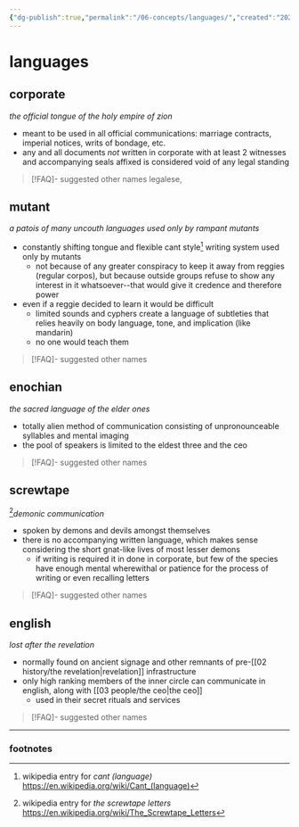 ```yaml
---
{"dg-publish":true,"permalink":"/06-concepts/languages/","created":"2024-11-12T10:17:23.847-06:00","updated":"2024-11-12T15:55:12.479-06:00"}
---
```


# languages

## corporate
*the official tongue of the holy empire of zion*
- meant to be used in all official communications: marriage contracts, imperial notices, writs of bondage, etc.
- any and all documents *not* written in corporate with at least 2 witnesses and accompanying seals affixed is considered void of any legal standing

> [!FAQ]- suggested other names
> legalese, 
## mutant
*a patois of many uncouth languages used only by rampant mutants*
- constantly shifting tongue and flexible cant style[^1] writing system used only by mutants
	- not because of any greater conspiracy to keep it away from reggies (regular corpos), but because outside groups refuse to show any interest in it whatsoever--that would give it credence and therefore power
- even if a reggie decided to learn it would be difficult
	- limited sounds and cyphers create a language of subtleties that relies heavily on body language, tone, and implication (like mandarin)
	- no one would teach them

> [!FAQ]- suggested other names
> 
## enochian
*the sacred language of the elder ones*
- totally alien method of communication consisting of unpronounceable syllables and mental imaging
- the pool of speakers is limited to the eldest three and the ceo

> [!FAQ]- suggested other names
> 
## screwtape
[^2]*demonic communication*
- spoken by demons and devils amongst themselves
- there is no accompanying written language, which makes sense considering the short gnat-like lives of most lesser demons
	- if writing is required it in done in corporate, but few of the species have enough mental wherewithal or patience for the process of writing or even recalling letters

> [!FAQ]- suggested other names
>
## english
*lost after the revelation*
- normally found on ancient signage and other remnants of pre-[[02 history/the revelation\|revelation]] infrastructure
- only high ranking members of the inner circle can communicate in english, along with [[03 people/the ceo\|the ceo]]
	- used in their secret rituals and services

> [!FAQ]- suggested other names
>

---
### footnotes

[^1]: wikipedia entry for *cant (language)* https://en.wikipedia.org/wiki/Cant_(language)
[^2]: wikipedia entry for *the screwtape letters* https://en.wikipedia.org/wiki/The_Screwtape_Letters